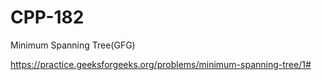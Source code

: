 # CPP-182
Minimum Spanning Tree(GFG)










https://practice.geeksforgeeks.org/problems/minimum-spanning-tree/1#
